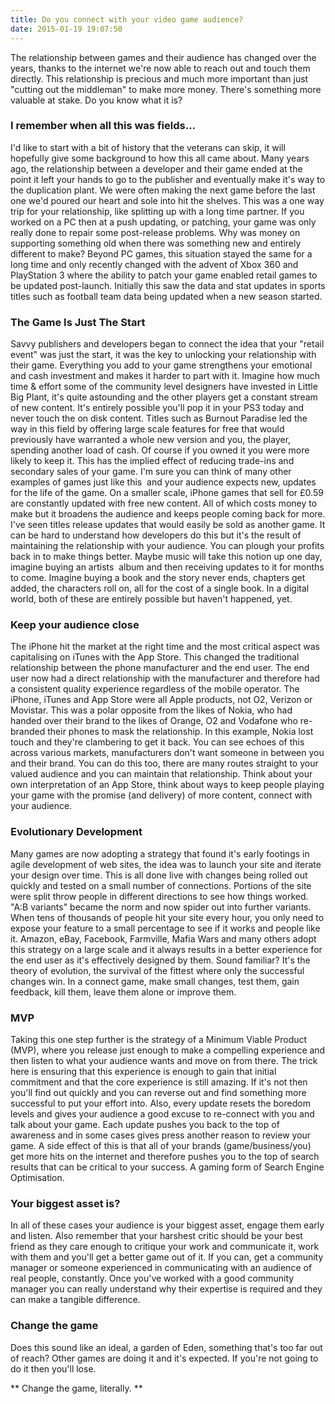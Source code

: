 ```yaml
---
title: Do you connect with your video game audience?
date: 2015-01-19 19:07:50
---
```


The relationship between games and their audience has changed over the
years, thanks to the internet we're now able to reach out and touch them
directly. This relationship is precious and much more important than
just "cutting out the middleman" to make more money. There's something
more valuable at stake. Do you know what it is?

<!-- more -->

### I remember when all this was fields…

I'd like to start with a bit of history that the veterans can skip, it
will hopefully give some background to how this all came about.
Many years ago, the relationship between a developer and their game
ended at the point it left your hands to go to the publisher and
eventually make it's way to the duplication plant. We were often making
the next game before the last one we'd poured our heart and sole into
hit the shelves. This was a one way trip for your relationship, like
splitting up with a long time partner.
If you worked on a PC then at a push updating, or patching, your game
was only really done to repair some post-release problems. Why was money
on supporting something old when there was something new and entirely
different to make? Beyond PC games, this situation stayed the same for a
long time and only recently changed with the advent of Xbox 360 and
PlayStation 3 where the ability to patch your game enabled retail games
to be updated post-launch. Initially this saw the data and stat updates
in sports titles such as football team data being updated when a new
season started.

### The Game Is Just The Start

Savvy publishers and developers began to connect the idea that your
"retail event" was just the start, it was the key to unlocking your
relationship with their game. Everything you add to your game
strengthens your emotional and cash investment and makes it harder to
part with it. Imagine how much time & effort some of the community level
designers have invested in Little Big Plant, it's quite astounding and
the other players get a constant stream of new content. It's entirely
possible you'll pop it in your PS3 today and never touch the on disk
content.
Titles such as Burnout Paradise led the way in this field by offering
large scale features for free that would previously have warranted a
whole new version and you, the player, spending another load of cash. Of
course if you owned it you were more likely to keep it.
This has the implied effect of reducing trade-ins and secondary sales of
your game.
I'm sure you can think of many other examples of games just like this 
and your audience expects new, updates for the life of the game.
On a smaller scale, iPhone games that sell for £0.59 are constantly
updated with free new content. All of which costs money to make but it
broadens the audience and keeps people coming back for more. I've seen
titles release updates that would easily be sold as another game. It can
be hard to understand how developers do this but it's the result of
maintaining the relationship with your audience. You can plough your
profits back in to make things better.
Maybe music will take this notion up one day, imagine buying an artists 
album and then receiving updates to it for months to come.
Imagine buying a book and the story never ends, chapters get added, the
characters roll on, all for the cost of a single book.
In a digital world, both of these are entirely possible but haven't
happened, yet.

### Keep your audience close

The iPhone hit the market at the right time and the most critical aspect
was capitalising on iTunes with the App Store. This changed the
traditional relationship between the phone manufacturer and the end
user. The end user now had a direct relationship with the manufacturer
and therefore had a consistent quality experience regardless of the
mobile operator. The iPhone, iTunes and App Store were all Apple
products, not O2, Verizon or Movistar. This was a polar opposite from
the likes of Nokia, who had handed over their brand to the likes of
Orange, O2 and Vodafone who re-branded their phones to mask the
relationship. In this example, Nokia lost touch and they're clambering
to get it back. You can see echoes of this across various markets,
manufacturers don't want someone in between you and their brand.
You can do this too, there are many routes straight to your valued
audience and you can maintain that relationship. Think about your own
interpretation of an App Store, think about ways to keep people playing
your game with the promise (and delivery) of more content, connect with
your audience.

### Evolutionary Development

Many games are now adopting a strategy that found it's early footings in
agile development of web sites, the idea was to launch your site and
iterate your design over time. This is all done live with changes being
rolled out quickly and tested on a small number of connections. Portions
of the site were split throw people in different directions to see how
things worked. "A:B variants" became the norm and now spider out into further variants. When tens of thousands of people hit your site every
hour, you only need to expose your feature to a small percentage to see
if it works and people like it. Amazon, eBay, Facebook, Farmville, Mafia
Wars and many others adopt this strategy on a large scale and it always
results in a better experience for the end user as it's effectively
designed by them.
Sound familiar? It's the theory of evolution, the survival of the
fittest where only the successful changes win. In a connect game, make
small changes, test them, gain feedback, kill them, leave them alone or
improve them.

### MVP

Taking this one step further is the strategy of a Minimum Viable Product
(MVP), where you release just enough to make a compelling experience and
then listen to what your audience wants and move on from there. The
trick here is ensuring that this experience is enough to gain that
initial commitment and that the core experience is still amazing. If
it's not then you'll find out quickly and you can reverse out and find
something more successful to put your effort into.
Also, every update resets the boredom levels and gives your audience a
good excuse to re-connect with you and talk about your game. Each update
pushes you back to the top of awareness and in some cases gives press
another reason to review your game.
A side effect of this is that all of your brands (game/business/you) get
more hits on the internet and therefore pushes you to the top of search
results that can be critical to your success. A gaming form of Search
Engine Optimisation.

### Your biggest asset is?

In all of these cases your audience is your biggest asset, engage them
early and listen. Also remember that your harshest critic should be your
best friend as they care enough to critique your work and communicate
it, work with them and you'll get a better game out of it.
If you can, get a community manager or someone experienced in
communicating with an audience of real people, constantly. Once you've
worked with a good community manager you can really understand why their
expertise is required and they can make a tangible difference.

### Change the game

Does this sound like an ideal, a garden of Eden, something that's too
far out of reach? Other games are doing it and it's expected. If you're
not going to do it then you'll lose.

** Change the
game, literally. **
